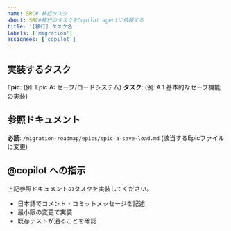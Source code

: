 ```yaml
---
name: SRC# 移行タスク
about: SRC#移行のタスクをCopilot agentに依頼する
title: '[移行] タスク名'
labels: ['migration']
assignees: ['copilot']
---
```


## 実装するタスク
**Epic**: (例: Epic A: セーブ/ロードシステム)
**タスク**: (例: A.1 基本的なセーブ機能の実装)

## 参照ドキュメント
**必読**: `/migration-roadmap/epics/epic-a-save-load.md` (該当するEpicファイルに変更)

## @copilot への指示
上記参照ドキュメントのタスクを実装してください。
- 日本語でコメント・コミットメッセージを記述
- 最小限の変更で実装
- 既存テストが通ることを確認